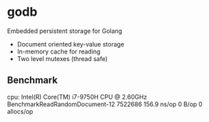 # godb
Embedded persistent storage for Golang

- Document oriented key-value storage
- In-memory cache for reading
- Two level mutexes (thread safe)


## Benchmark

cpu: Intel(R) Core(TM) i7-9750H CPU @ 2.60GHz
BenchmarkReadRandomDocument-12    	 7522686	       156.9 ns/op	       0 B/op	       0 allocs/op